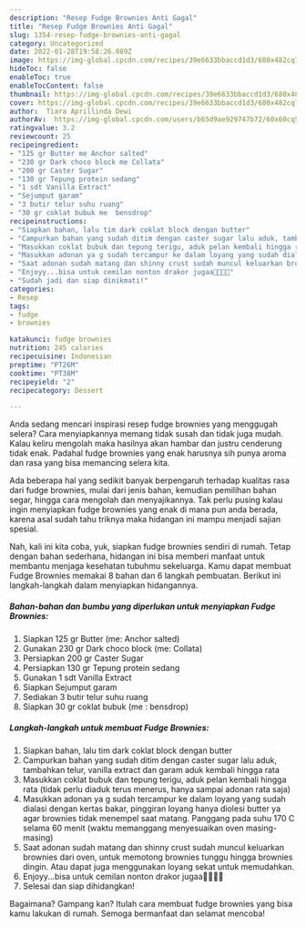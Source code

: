 ```yaml
---
description: "Resep Fudge Brownies Anti Gagal"
title: "Resep Fudge Brownies Anti Gagal"
slug: 1354-resep-fudge-brownies-anti-gagal
category: Uncategorized
date: 2022-01-28T19:58:26.089Z
image: https://img-global.cpcdn.com/recipes/39e6633bbaccd1d3/680x482cq70/fudge-brownies-foto-resep-utama.jpg
hideToc: false
enableToc: true
enableTocContent: false
thumbnail: https://img-global.cpcdn.com/recipes/39e6633bbaccd1d3/680x482cq70/fudge-brownies-foto-resep-utama.jpg
cover: https://img-global.cpcdn.com/recipes/39e6633bbaccd1d3/680x482cq70/fudge-brownies-foto-resep-utama.jpg
author:  Tiara Aprillinda Dewi
authorAv:  https://img-global.cpcdn.com/users/b65d9ae929747b72/60x60cq50/avatar.jpg
ratingvalue: 3.2
reviewcount: 25
recipeingredient:
- "125 gr Butter me Anchor salted"
- "230 gr Dark choco block me Collata"
- "200 gr Caster Sugar"
- "130 gr Tepung protein sedang"
- "1 sdt Vanilla Extract"
- "Sejumput garam"
- "3 butir telur suhu ruang"
- "30 gr coklat bubuk me  bensdrop"
recipeinstructions:
- "Siapkan bahan, lalu tim dark coklat block dengan butter"
- "Campurkan bahan yang sudah ditim dengan caster sugar lalu aduk, tambahkan telur, vanilla extract dan garam aduk kembali hingga rata"
- "Masukkan coklat bubuk dan tepung terigu, aduk pelan kembali hingga rata (tidak perlu diaduk terus menerus, hanya sampai adonan rata saja)"
- "Masukkan adonan ya g sudah tercampur ke dalam loyang yang sudah dialasi dengan kertas bakar, pinggiran loyang hanya diolesi butter ya agar brownies tidak menempel saat matang. Panggang pada suhu 170 C selama 60 menit (waktu memanggang menyesuaikan oven masing-masing)"
- "Saat adonan sudah matang dan shinny crust sudah muncul keluarkan brownies dari oven, untuk memotong brownies tunggu hingga brownies dingin. Atau dapat juga menggunakan loyang sekat untuk memudahkan."
- "Enjoyy...bisa untuk cemilan nonton drakor jugaa🤩🤩😋😋"
- "Sudah jadi dan siap dinikmati!"
categories:
- Resep
tags:
- fudge
- brownies

katakunci: fudge brownies 
nutrition: 245 calories
recipecuisine: Indonesian
preptime: "PT26M"
cooktime: "PT38M"
recipeyield: "2"
recipecategory: Dessert

---
```



Anda sedang mencari inspirasi resep fudge brownies yang menggugah selera? Cara menyiapkannya memang tidak susah dan tidak juga mudah. Kalau keliru mengolah maka hasilnya akan hambar dan justru cenderung tidak enak. Padahal fudge brownies yang enak harusnya sih punya aroma dan rasa yang bisa memancing selera kita.


Ada beberapa hal yang sedikit banyak berpengaruh terhadap kualitas rasa dari fudge brownies, mulai dari jenis bahan, kemudian pemilihan bahan segar, hingga cara mengolah dan menyajikannya. Tak perlu pusing kalau ingin menyiapkan fudge brownies yang enak di mana pun anda berada, karena asal sudah tahu triknya maka hidangan ini mampu menjadi sajian spesial.




Nah, kali ini kita coba, yuk, siapkan fudge brownies sendiri di rumah. Tetap dengan bahan sederhana, hidangan ini bisa memberi manfaat untuk membantu menjaga kesehatan tubuhmu sekeluarga. Kamu dapat membuat Fudge Brownies memakai 8 bahan dan 6 langkah pembuatan. Berikut ini langkah-langkah dalam menyiapkan hidangannya.

<!--inarticleads1-->

##### Bahan-bahan dan bumbu yang diperlukan untuk menyiapkan Fudge Brownies:

1. Siapkan 125 gr Butter (me: Anchor salted)
1. Gunakan 230 gr Dark choco block (me: Collata)
1. Persiapkan 200 gr Caster Sugar
1. Persiapkan 130 gr Tepung protein sedang
1. Gunakan 1 sdt Vanilla Extract
1. Siapkan Sejumput garam
1. Sediakan 3 butir telur suhu ruang
1. Siapkan 30 gr coklat bubuk (me : bensdrop)




<!--inarticleads2-->

##### Langkah-langkah untuk membuat Fudge Brownies:

1. Siapkan bahan, lalu tim dark coklat block dengan butter
1. Campurkan bahan yang sudah ditim dengan caster sugar lalu aduk, tambahkan telur, vanilla extract dan garam aduk kembali hingga rata
1. Masukkan coklat bubuk dan tepung terigu, aduk pelan kembali hingga rata (tidak perlu diaduk terus menerus, hanya sampai adonan rata saja)
1. Masukkan adonan ya g sudah tercampur ke dalam loyang yang sudah dialasi dengan kertas bakar, pinggiran loyang hanya diolesi butter ya agar brownies tidak menempel saat matang. Panggang pada suhu 170 C selama 60 menit (waktu memanggang menyesuaikan oven masing-masing)
1. Saat adonan sudah matang dan shinny crust sudah muncul keluarkan brownies dari oven, untuk memotong brownies tunggu hingga brownies dingin. Atau dapat juga menggunakan loyang sekat untuk memudahkan.
1. Enjoyy...bisa untuk cemilan nonton drakor jugaa🤩🤩😋😋
1. Selesai dan siap dihidangkan!



Bagaimana? Gampang kan? Itulah cara membuat fudge brownies yang bisa kamu lakukan di rumah. Semoga bermanfaat dan selamat mencoba!

